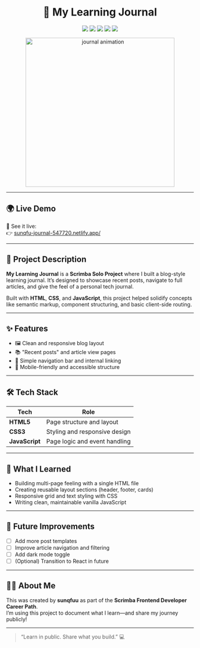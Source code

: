 <h1 align="center">📓 My Learning Journal</h1>

<p align="center">
  <img src="https://img.shields.io/badge/Scrimba-Solo%20Project-blueviolet?style=for-the-badge" />
  <img src="https://img.shields.io/badge/Language-JavaScript-F7DF1E?logo=javascript&style=for-the-badge" />
  <img src="https://img.shields.io/badge/Style-CSS3-1572B6?logo=css3&style=for-the-badge" />
  <img src="https://img.shields.io/badge/Markup-HTML5-E34F26?logo=html5&style=for-the-badge" />
  <img src="https://img.shields.io/badge/Deployed-Netlify-00C7B7?logo=netlify&logoColor=white&style=for-the-badge" />
</p>

<p align="center">
  <img src="https://media.giphy.com/media/xT5LMHxhOfscxPfIfm/giphy.gif" width="400" alt="journal animation" />
</p>

---

## 🌍 Live Demo

🚀 See it live:  
👉 [sunqfu-journal-547720.netlify.app/](sunqfu-journal-547720.netlify.app/)

---

## 📘 Project Description

**My Learning Journal** is a **Scrimba Solo Project** where I built a blog-style learning journal. It’s designed to showcase recent posts, navigate to full articles, and give the feel of a personal tech journal.

Built with **HTML**, **CSS**, and **JavaScript**, this project helped solidify concepts like semantic markup, component structuring, and basic client-side routing.

---

## ✨ Features

- 🖼️ Clean and responsive blog layout
- 📚 "Recent posts" and article view pages
- 🧭 Simple navigation bar and internal linking
- 📱 Mobile-friendly and accessible structure

---

## 🛠️ Tech Stack

| Tech           | Role                          |
| -------------- | ----------------------------- |
| **HTML5**      | Page structure and layout     |
| **CSS3**       | Styling and responsive design |
| **JavaScript** | Page logic and event handling |

---

## 🧠 What I Learned

- Building multi-page feeling with a single HTML file
- Creating reusable layout sections (header, footer, cards)
- Responsive grid and text styling with CSS
- Writing clean, maintainable vanilla JavaScript

---

## 📌 Future Improvements

- [ ] Add more post templates
- [ ] Improve article navigation and filtering
- [ ] Add dark mode toggle
- [ ] (Optional) Transition to React in future

---

## 🙋‍♂️ About Me

This was created by **sunqfuu** as part of the **Scrimba Frontend Developer Career Path**.  
I’m using this project to document what I learn—and share my journey publicly!

---

> “Learn in public. Share what you build.” 💻
